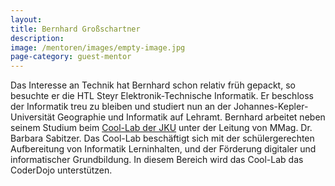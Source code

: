 ```yaml
---
layout:
title: Bernhard Großschartner
description: 
image: /mentoren/images/empty-image.jpg
page-category: guest-mentor
---
```


Das Interesse an Technik hat Bernhard schon relativ früh gepackt, so besuchte er die HTL Steyr Elektronik-Technische Informatik. Er beschloss der Informatik treu zu bleiben und studiert nun an der Johannes-Kepler-Universität Geographie und Informatik auf Lehramt. 
Bernhard arbeitet neben seinem Studium beim <a href="http://www.facebook.com/JKUCoolLab/" target="_blank">Cool-Lab der JKU</a> unter der Leitung von MMag. Dr. Barbara Sabitzer. Das Cool-Lab beschäftigt sich mit der schülergerechten Aufbereitung von Informatik Lerninhalten, und der Förderung digitaler und informatischer Grundbildung. In diesem Bereich wird das Cool-Lab das CoderDojo unterstützen. 